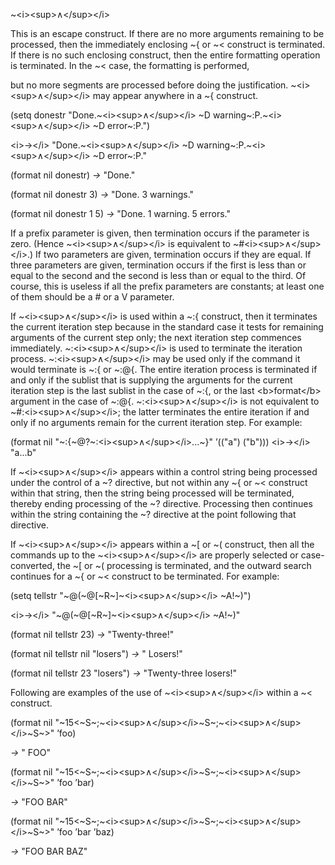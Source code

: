  

~\<i\>\<sup\>∧\</sup\>\</i\> 

This is an escape construct. If there are no more arguments remaining to be processed, then the immediately enclosing ~\{ or ~\< construct is terminated. If there is no such enclosing construct, then the entire formatting operation is terminated. In the ~\< case, the formatting is performed, 

but no more segments are processed before doing the justification. ~\<i\>\<sup\>∧\</sup\>\</i\> may appear anywhere in a ~\{ construct. 

(setq donestr "Done.~\<i\>\<sup\>∧\</sup\>\</i\> ~D warning~:P.~\<i\>\<sup\>∧\</sup\>\</i\> ~D error~:P.") 

\<i\>→\</i\> "Done.~\<i\>\<sup\>∧\</sup\>\</i\> ~D warning~:P.~\<i\>\<sup\>∧\</sup\>\</i\> ~D error~:P." 

(format nil donestr) *→* "Done." 

(format nil donestr 3) *→* "Done. 3 warnings." 

(format nil donestr 1 5) *→* "Done. 1 warning. 5 errors." 

If a prefix parameter is given, then termination occurs if the parameter is zero. (Hence ~\<i\>\<sup\>∧\</sup\>\</i\> is equivalent to ~#\<i\>\<sup\>∧\</sup\>\</i\>.) If two parameters are given, termination occurs if they are equal. If three parameters are given, termination occurs if the first is less than or equal to the second and the second is less than or equal to the third. Of course, this is useless if all the prefix parameters are constants; at least one of them should be a # or a V parameter. 

If ~\<i\>\<sup\>∧\</sup\>\</i\> is used within a ~:\{ construct, then it terminates the current iteration step because in the standard case it tests for remaining arguments of the current step only; the next iteration step commences immediately. ~:\<i\>\<sup\>∧\</sup\>\</i\> is used to terminate the iteration process. ~:\<i\>\<sup\>∧\</sup\>\</i\> may be used only if the command it would terminate is ~:\{ or ~:@\{. The entire iteration process is terminated if and only if the sublist that is supplying the arguments for the current iteration step is the last sublist in the case of ~:\{, or the last \<b\>format\</b\> argument in the case of ~:@\{. ~:\<i\>\<sup\>∧\</sup\>\</i\> is not equivalent to ~#:\<i\>\<sup\>∧\</sup\>\</i\>; the latter terminates the entire iteration if and only if no arguments remain for the current iteration step. For example: 

(format nil "~:\{~@?~:\<i\>\<sup\>∧\</sup\>\</i\>...~\}" ’(("a") ("b"))) \<i\>→\</i\> "a...b" 

If ~\<i\>\<sup\>∧\</sup\>\</i\> appears within a control string being processed under the control of a ~? directive, but not within any ~\{ or ~\< construct within that string, then the string being processed will be terminated, thereby ending processing of the ~? directive. Processing then continues within the string containing the ~? directive at the point following that directive. 



 

 

If ~\<i\>\<sup\>∧\</sup\>\</i\> appears within a ~[ or ~( construct, then all the commands up to the ~\<i\>\<sup\>∧\</sup\>\</i\> are properly selected or case-converted, the ~[ or ~( processing is terminated, and the outward search continues for a ~\{ or ~\< construct to be terminated. For example: 

(setq tellstr "~@(~@[~R~]~\<i\>\<sup\>∧\</sup\>\</i\> ~A!~)") 

\<i\>→\</i\> "~@(~@[~R~]~\<i\>\<sup\>∧\</sup\>\</i\> ~A!~)" 

(format nil tellstr 23) *→* "Twenty-three!" 

(format nil tellstr nil "losers") *→* " Losers!" 

(format nil tellstr 23 "losers") *→* "Twenty-three losers!" 

Following are examples of the use of ~\<i\>\<sup\>∧\</sup\>\</i\> within a ~\< construct. 

(format nil "~15\<~S~;~\<i\>\<sup\>∧\</sup\>\</i\>~S~;~\<i\>\<sup\>∧\</sup\>\</i\>~S~\>" ’foo) 

*→* " FOO" 

(format nil "~15\<~S~;~\<i\>\<sup\>∧\</sup\>\</i\>~S~;~\<i\>\<sup\>∧\</sup\>\</i\>~S~\>" ’foo ’bar) 

*→* "FOO BAR" 

(format nil "~15\<~S~;~\<i\>\<sup\>∧\</sup\>\</i\>~S~;~\<i\>\<sup\>∧\</sup\>\</i\>~S~\>" ’foo ’bar ’baz) 

*→* "FOO BAR BAZ" 

